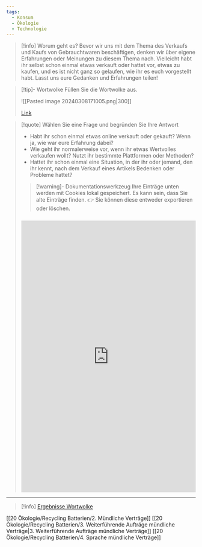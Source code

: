 ```yaml
---
tags:
  - Konsum
  - Ökologie
  - Technologie
---
```

>[!info] Worum geht es?
>Bevor wir uns mit dem Thema des Verkaufs und Kaufs von Gebrauchtwaren beschäftigen, denken wir über eigene Erfahrungen oder Meinungen zu diesem Thema nach. Vielleicht habt ihr selbst schon einmal etwas verkauft oder hattet vor, etwas zu kaufen, und es ist nicht ganz so gelaufen, wie ihr es euch vorgestellt habt. Lasst uns eure Gedanken und Erfahrungen teilen!

>[!tip]- Wortwolke
>Füllen Sie die Wortwolke aus.
> 
> ![[Pasted image 20240308171005.png|300]]
>
>[Link](https://www.menti.com/al17i3t6xnkz)

>[!quote] Wählen Sie eine Frage und begründen Sie Ihre Antwort
> - Habt ihr schon einmal etwas online verkauft oder gekauft? Wenn ja, wie war eure Erfahrung dabei?
> - Wie geht ihr normalerweise vor, wenn ihr etwas Wertvolles verkaufen wollt? Nutzt ihr bestimmte Plattformen oder Methoden?	
> - Hattet ihr schon einmal eine Situation, in der ihr oder jemand, den ihr kennt, nach dem Verkauf eines Artikels Bedenken oder Probleme hattet?
>   
>>[!warning]- Dokumentationswerkzeug 
>Ihre Einträge unten werden mit Cookies lokal gespeichert. Es kann sein, dass Sie alte Einträge finden. 
>👉 Sie können diese entweder exportieren oder löschen.
>#####
><iframe src="https://app.Lumi.education/api/v1/run/rdWSOq/embed" width="100%" height="720" frameborder="0" allowfullscreen="allowfullscreen" allow="geolocation *; microphone *; camera *; midi *; encrypted-media *"></iframe>

---

>[!info] [Ergebnisse Wortwolke](https://www.mentimeter.com/app/presentation/al6sotxtz7xcg7ecdov65p25p6bgiqt7)

[[20 Ökologie/Recycling Batterien/2. Mündliche Verträge]]
[[20 Ökologie/Recycling Batterien/3. Weiterführende Aufträge mündliche Verträge|3. Weiterführende Aufträge mündliche Verträge]]
[[20 Ökologie/Recycling Batterien/4. Sprache mündliche Verträge]]

